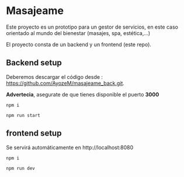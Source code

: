 # Masajeame
Este proyecto es un prototipo para un gestor de servicios, en este caso orientado al mundo del bienestar (masajes, spa, estética,...)

El proyecto consta de un backend y un frontend (este repo).


## Backend setup
Deberemos descargar el código desde : https://github.com/AyozeM/masajeame_back.git.

**Advertecia**, asegurate de que tienes disponible el puerto **3000**

```
npm i
```
```
npm run start
```

## frontend setup
Se servirá automáticamente en http://localhost:8080
```
npm i
```
```
npm run dev
```
